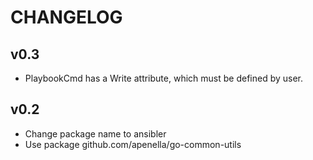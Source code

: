 # CHANGELOG

## v0.3
- PlaybookCmd has a Write attribute, which must be defined by user.

## v0.2
- Change package name to ansibler
- Use package github.com/apenella/go-common-utils

